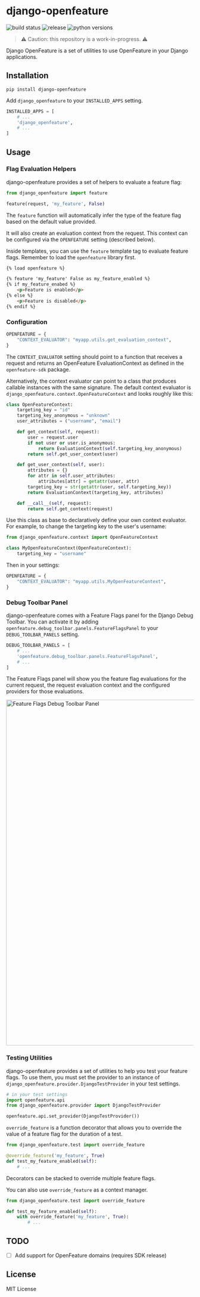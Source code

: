 django-openfeature
==================

![build status](https://github.com/federicobond/django-openfeature/actions/workflows/python-package.yml/badge.svg?branch=main)
![release](https://img.shields.io/pypi/v/django-openfeature)
![python versions](https://img.shields.io/pypi/pyversions/django-openfeature)

> ⚠️ Caution: this repository is a work-in-progress. ⚠️

Django OpenFeature is a set of utilities to use OpenFeature in your Django applications.

## Installation

```
pip install django-openfeature
```

Add `django_openfeature` to your `INSTALLED_APPS` setting.

```python
INSTALLED_APPS = [
    # ...
    'django_openfeature',
    # ...
]
```

## Usage

### Flag Evaluation Helpers

django-openfeature provides a set of helpers to evaluate a feature flag:

```python
from django_openfeature import feature

feature(request, 'my_feature', False)
```

The `feature` function will automatically infer the type of the feature flag based on the default value
provided.

It will also create an evaluation context from the request. This context can be configured via the
`OPENFEATURE` setting (described below).

Inside templates, you can use the `feature` template tag to evaluate feature flags. Remember to load the
`openfeature` library first.

```html
{% load openfeature %}

{% feature 'my_feature' False as my_feature_enabled %}
{% if my_feature_enabed %}
    <p>Feature is enabled</p>
{% else %}
    <p>Feature is disabled</p>
{% endif %}
```

### Configuration

```python
OPENFEATURE = {
    "CONTEXT_EVALUATOR": "myapp.utils.get_evaluation_context",
}
```

The `CONTEXT_EVALUATOR` setting should point to a function that receives a request and returns an OpenFeature EvaluationContext as defined in the `openfeature-sdk` package.

Alternatively, the context evaluator can point to a class that produces callable instances with the same signature. The default context evaluator is `django_openfeature.context.OpenFeatureContext` and looks roughly like this:

```python
class OpenFeatureContext:
    targeting_key = "id"
    targeting_key_anonymous = "unknown"
    user_attributes = ("username", "email")

    def get_context(self, request):
        user = request.user
        if not user or user.is_anonymous:
            return EvaluationContext(self.targeting_key_anonymous)
        return self.get_user_context(user)

    def get_user_context(self, user):
        attributes = {}
        for attr in self.user_attributes:
            attributes[attr] = getattr(user, attr)
        targeting_key = str(getattr(user, self.targeting_key))
        return EvaluationContext(targeting_key, attributes)

    def __call__(self, request):
        return self.get_context(request)
```

Use this class as base to declaratively define your own context evaluator. For example, to change the targeting key to the
user's username:

```python
from django_openfeature.context import OpenFeatureContext

class MyOpenFeatureContext(OpenFeatureContext):
    targeting_key = "username"
```

Then in your settings:

```python
OPENFEATURE = {
    "CONTEXT_EVALUATOR": "myapp.utils.MyOpenFeatureContext",
}
```

### Debug Toolbar Panel

django-openfeature comes with a Feature Flags panel for the Django Debug Toolbar. You can activate it by adding `openfeature.debug_toolbar.panels.FeatureFlagsPanel` to your `DEBUG_TOOLBAR_PANELS` setting.

```python
DEBUG_TOOLBAR_PANELS = [
    # ...
    'openfeature.debug_toolbar.panels.FeatureFlagsPanel',
    # ...
]
```

The Feature Flags panel will show you the feature flag evaluations for the current request, the request evaluation context
and the configured providers for those evaluations.

<img width="928" alt="Feature Flags Debug Toolbar Panel" src="https://github.com/federicobond/django-openfeature/assets/138426/b22d5e1c-ac93-4a1f-af8d-e0206abc6c02">


### Testing Utilities

django-openfeature provides a set of utilities to help you test your feature flags. To use them, you must set the provider to an instance of `django_openfeature.provider.DjangoTestProvider` in your test settings.

```python
# in your test settings
import openfeature.api
from django_openfeature.provider import DjangoTestProvider

openfeature.api.set_provider(DjangoTestProvider())
```

`override_feature` is a function decorator that allows you to override the value of a feature flag for the duration of a test.

```python
from django_openfeature.test import override_feature

@override_feature('my_feature', True)
def test_my_feature_enabled(self):
    # ...
```

Decorators can be stacked to override multiple feature flags.

You can also use `override_feature` as a context manager.

```python
from django_openfeature.test import override_feature

def test_my_feature_enabled(self):
    with override_feature('my_feature', True):
        # ...
```

## TODO

 * [ ] Add support for OpenFeature domains (requires SDK release)

## License

MIT License
